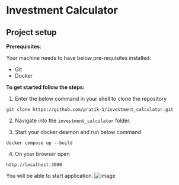 # Investment Calculator

## Project setup
**Prerequisites**:

Your machine needs to have below pre-requisites installed:
- Git
- Docker

**To get started follow the steps:**

1. Enter the below command in your shell to clone the repository

```commandline
git clone https://github.com/pratik-1/investment_calculator.git
```

2. Navigate into the `investment_calculator` folder.

3. Start your docker deamon and run below command
```commandline
docker compose up --build
```

4. On your browser open
```
http://localhost:3000
```
You will be able to start application.
![image](https://github.com/pratik-1/investment_calculator/assets/37976329/4dbd818f-5b8e-4b12-9d69-41e825b57e87)
